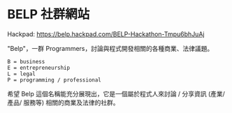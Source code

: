 BELP 社群網站
============

Hackpad:
https://belp.hackpad.com/BELP-Hackathon-Tmpu6bhJuAj


"Belp"，一群 Programmers，討論與程式開發相關的各種商業、法律議題。 

    B = business
    E = entrepreneurship
    L = legal
    P = programming / professional

希望 Belp 這個名稱能充分展現出，它是一個屬於程式人來討論 / 分享資訊 (產業/ 產品/ 服務等) 相關的商業及法律的社群。


